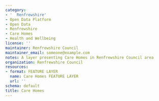 ```yaml
---
category:
- '  Renfrewshire'
- Open Data Platform
- Open Data
- Renfrewshire
- Care Homes
- Health and Wellbeing
license: ''
maintainer: Renfrewshire Council
maintainer_email: someone@example.com
notes: A layer presenting Care Homes in Renfrewshire Council area
organization: Renfrewshire Council
resources:
- format: FEATURE LAYER
  name: Care Homes FEATURE LAYER
  url: ''
schema: default
title: Care Homes
---
```

